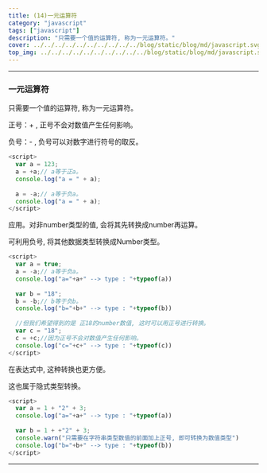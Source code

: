 ```yaml
---
title: (14)一元运算符
category: "javascript"
tags: ["javascript"]
description: "只需要一个值的运算符, 称为一元运算符。"
cover: ../../../../../../../../../../blog/static/blog/md/javascript.svg
top_img: ../../../../../../../../../../blog/static/blog/md/javascript.svg
---
```


***

### 一元运算符


只需要一个值的运算符, 称为一元运算符。

正号：+ , 正号不会对数值产生任何影响。

负号：- , 负号可以对数字进行符号的取反。


```js js
<script>
  var a = 123;
  a = +a;// a等于正a。
  console.log("a = " + a);
  
  a = -a;// a等于负a。
  console.log("a = " + a);
</script>
```


应用。对非number类型的值, 会将其先转换成number再运算。

可利用负号, 将其他数据类型转换成Number类型。


```js js
<script>
  var a = true;
  a = -a;// a等于负a。
  console.log("a="+a+" --> type : "+typeof(a))
  
  var b = "18";
  b = -b;// b等于负b。
  console.log("b="+b+" --> type : "+typeof(b))
  
  //但我们希望得到的是 正18的number数值, 这时可以用正号进行转换。
  var c = "18";
  c = +c;//因为正号不会对数值产生任何影响。
  console.log("c="+c+" --> type : "+typeof(c))
</script>
```


在表达式中, 这种转换也更方便。

这也属于隐式类型转换。


```js js
<script>
  var a = 1 + "2" + 3;
  console.log("a="+a+" --> type : "+typeof(a))
  
  var b = 1 + +"2" + 3;
  console.warn("只需要在字符串类型数值的前面加上正号, 即可转换为数值类型")
  console.log("b="+b+" --> type : "+typeof(b))
</script>
```


***